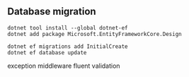 ## Database migration

```shell
dotnet tool install --global dotnet-ef
dotnet add package Microsoft.EntityFrameworkCore.Design

dotnet ef migrations add InitialCreate
dotnet ef database update
```

exception middleware
fluent validation 